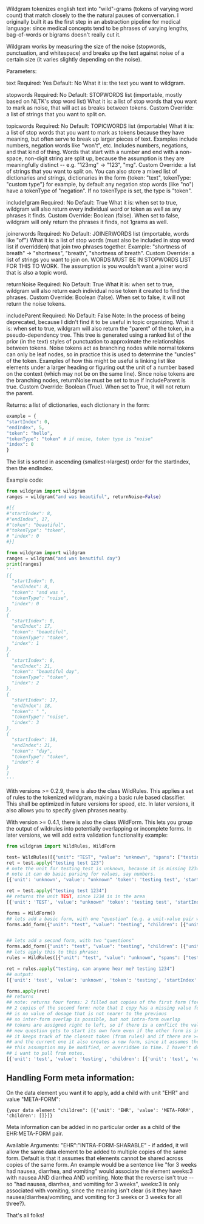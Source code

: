 Wildgram tokenizes english text into "wild"-grams (tokens of varying word count)
that match closely to the the natural pauses of conversation. I originally built
it as the first step in an abstraction pipeline for medical language: since
medical concepts tend to be phrases of varying lengths, bag-of-words or bigrams
doesn't really cut it.

Wildgram works by measuring the size of the noise (stopwords, punctuation, and
whitespace) and breaks up the text against noise of a certain size
(it varies slightly depending on the noise).

Parameters:

text
Required: Yes
Default: No
What it is: the text you want to wildgram.

stopwords
Required: No
Default: STOPWORDS list (importable, mostly based on NLTK's stop word list)
What it is: a list of stop words that you want to mark as noise, that will act as breaks between tokens.
Custom Override: a list of strings that you want to split on.

topicwords
Required: No
Default: TOPICWORDS list (importable)
What it is: a list of stop words that you want to mark as tokens because they have meaning, but often serve to break up larger pieces of text. Examples include numbers, negation words like "won't", etc. Includes numbers,
negations, and that kind of thing. Words that start with a number and end with a non-space, non-digit string
are split up, because the assumption is they are meaningfully distinct -- e.g. "123mg" -> "123", "mg".
Custom Override: a list of strings that you want to split on. You can also store a mixed list of
dictionaries and strings, dictionaries in the form {token: "text", tokenType: "custom type"}
for example, by default any negation stop words (like "no") have a tokenType of "negation".
If no tokenType is set, the type is "token".

include1gram
Required: No
Default: True
What it is: when set to true, wildgram will also return every individual word or token as well as any phrases it finds.
Custom Override: Boolean (false). When set to false, wildgram will only return the phrases it finds, not 1grams as well.

joinerwords
Required: No
Default: JOINERWORDS list (importable, words like "of")
What it is: a list of stop words (must also be included in stop word list if overridden) that join two phrases together. Example: "shortness of breath" -> "shortness", "breath", "shortness of breath".
Custom Override: a list of strings you want to join on. WORDS MUST BE IN STOPWORDS LIST FOR THIS TO WORK. The assumption is you wouldn't want a joiner word that is also a topic word.

returnNoise
Required: No
Default: True
What it is: when set to true, wildgram will also return each individual noise token it created to find the phrases.
Custom Override: Boolean (false). When set to false, it will not return the noise tokens.


includeParent
Required: No
Default: False
Note: In the process of being deprecated, because I didn't find it to be useful in topic organizing.
What it is: when set to true, wildgram will also return the "parent" of the token, in a pseudo-dependency tree.
This tree is generated using a ranked list of the prior (in the text) styles of punctuation to approximate
the relationships between tokens. Noise tokens act as branching nodes while normal tokens can only be leaf nodes,
so in practice this is used to determine the "uncles" of the token. Examples of how this might be useful is
linking list like elements under a larger heading or figuring out the unit of a number based on the context (which may not be on the same line). Since noise tokens are the branching nodes, returnNoise must be set to true if includeParent is true.
Custom Override: Boolean (True). When set to True, it will not return the parent.


Returns:
a list of dictionaries, each dictionary in the form:
```python
example = {
"startIndex": 0,
"endIndex", 5,
"token": "hello",
"tokenType": "token" # if noise, token type is "noise"
"index": 0
}
```
The list is sorted in ascending (smallest->largest) order for the startIndex, then the endIndex.


Example code:

```python
from wildgram import wildgram
ranges = wildgram("and was beautiful", returnNoise=False)

#[{
#"startIndex": 8,
#"endIndex", 17,
#"token": "beautiful",
#"tokenType": "token",
# "index": 0
#}]

from wildgram import wildgram
ranges = wildgram("and was beautiful day")
print(ranges)
'''
[{
  "startIndex": 0,
  "endIndex": 8,
  "token": "and was ",
  "tokenType": "noise",
  "index": 0
},
{
  "startIndex": 8,
  "endIndex": 17,
  "token": "beautiful",
  "tokenType": "token",
  "index": 1
},
{
  "startIndex": 8,
  "endIndex": 21,
  "token": "beautiful day",
  "tokenType": "token",
  "index": 2
},
{
  "startIndex": 17,
  "endIndex": 18,
  "token": " ",
  "tokenType": "noise",
  "index": 3
},
{
  "startIndex": 18,
  "endIndex": 21,
  "token": "day",
  "tokenType": "token",
  "index": 4
}
]
'''
```

With versions >= 0.2.9, there is also the class WildRules. This applies a set of
rules to the tokenized wildgram, making a basic rule based classifier. This shall
be optimized in future versions for speed, etc. In later versions, it also allows you
to specify given phrases nearby.

With version >= 0.4.1, there is also the class WildForm. This lets you group
the output of wildrules into potentially overlapping or incomplete forms. In later versions, we will
add extra validation functionality
example:
```python
from wildgram import WildRules, WildForm

test= WildRules([{"unit": "TEST", "value": "unknown", "spans": ["testing", "test"], "spanType": "token", "nearby": [{"spanType": "token", "spans": ["1234"]}]}, {"unit": "Dosage", "value": {"asType": "float", "spanType": "token"}, "spans": ["numeric"], "spanType": "tokenType"}])
ret = test.apply("testing test 123")
# note the unit for testing test is unknown, because it is missing 1234 in the general area
# note it can do basic parsing for values, say numbers.
[{'unit': 'unknown', 'value': "unknown" 'token': 'testing test', 'startIndex': 0, 'endIndex': 12}, {'unit': 'Dosage', "value": 123.0, 'token': '123', 'startIndex': 13, 'endIndex': 16}]

ret = test.apply("testing test 1234")
## returns the unit TEST, since 1234 is in the area
[{'unit': 'TEST', 'value': "unknown" 'token': 'testing test', 'startIndex': 0, 'endIndex': 12}, {'unit': 'Dosage', "value": 1234.0, 'token': '1234', 'startIndex': 13, 'endIndex': 17}]

forms = WildForm()
## lets add a basic form, with one "question" (e.g. a unit-value pair where the value is "")
forms.add_form({"unit": "test", "value": "testing", "children": [{"unit": "test", "value": "", "children": []}]})


## lets add a second form, with two "questions"
forms.add_form({"unit": "test", "value": "testing", "children": [{"unit": "test", "value": "", "children": []}, {"unit": "Dosage", "value": "", "children": []}]})
## lets apply this to this phrase:
rules = WildRules([{"unit": "test", "value": "unknown", "spans": ["testing", "test"], "spanType": "token"}, {"unit": "Dosage", 'value': {"spanType": "token", "asType": "float"}, "spans": ["numeric"], "spanType": "tokenType"}])

ret = rules.apply("testing, can anyone hear me? testing 1234")
## output:
[{'unit': 'test', 'value': 'unknown', 'token': 'testing', 'startIndex': 0, 'endIndex': 7}, {'unit': 'unknown', 'value': 'unknown', 'token': 'anyone hear me', 'startIndex': 13, 'endIndex': 27}, {'unit': 'test', 'value': 'unknown', 'token': 'testing', 'startIndex': 29, 'endIndex': 36}, {'unit': 'Dosage', 'value': 1234.0, 'token': '1234', 'startIndex': 37, 'endIndex': 41}]

forms.apply(ret)
## returns
## note: returns four forms: 2 filled out copies of the first form (for each instance of "testing", note start/endIndex)
## 2 copies of the second form: note that 1 copy has a missing value for dosage, since in 1 instance of testing there
## is no value of dosage that is not nearer to the previous
## so inter-form overlap is possible, but not intra-form overlap
## tokens are assigned right to left, so if there is a conflict the value belongs to the stuff on the left, and then the
## new question gets to start its own form even if the other form is incomplete
## it keeps track of the closest token (from rules) and if there are >= 3 tokens between the closest token in the form
## and the current one it also creates a new form, since it assumes the information will be close together
## this assumption may be modified, or overridden in time. I haven't decided yet, but it holds up pretty well for the things
## i want to pull from notes.
[{'unit': 'test', 'value': 'testing', 'children': [{'unit': 'test', 'value': 'unknown', 'children': [], 'startIndex': 0, 'endIndex': 7, 'token': 'testing'}]}, {'unit': 'test', 'value': 'testing', 'children': [{'unit': 'test', 'value': 'unknown', 'children': [], 'startIndex': 29, 'endIndex': 36, 'token': 'testing'}]}, {'unit': 'test', 'value': 'testing', 'children': [{'unit': 'test', 'value': 'unknown', 'children': [], 'startIndex': 0, 'endIndex': 7, 'token': 'testing'}, {'unit': 'Dosage', 'value': '', 'children': []}]}, {'unit': 'test', 'value': 'testing', 'children': [{'unit': 'test', 'value': 'unknown', 'children': [], 'startIndex': 29, 'endIndex': 36, 'token': 'testing'}, {'unit': 'Dosage', 'value': 1234.0, 'children': [], 'startIndex': 37, 'endIndex': 41, 'token': '1234'}]}]


```
## Handling Form meta information:

On the data element you want it to apply, add a child with unit "EHR" and value "META-FORM":
```python3
{your data element "children": [{'unit': 'EHR', 'value': 'META-FORM', 'children': []}]}
```
Meta information can be added in no particular order as a child of the EHR:META-FORM pair.

Available Arguments:
"EHR":"INTRA-FORM-SHARABLE" - if added, it will allow the same data element to be added to multiple copies of the same form. Default is that it assumes that elements cannot be shared across copies of the same form. An example would be a sentence like "for 3 weeks had nausea, diarrhea, and vomiting" would associate the element weeks:3 with nausea AND diarrhea AND vomiting. Note that the reverse isn't true -- so "had nausea, diarrhea, and vomiting for 3 weeks", weeks:3 is only associated with vomiting, since the meaning isn't clear (is it they have nausea/diarrhea/vomiting, and vomiting for 3 weeks or 3 weeks for all three?).
 





That's all folks!
